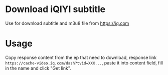 # Download iQIYI subtitle
Use for download subtitle and m3u8 file from https://iq.com

# Usage
Copy response content from the ep that need to download, response link `https://cache-video.iq.com/dash?tvid=XXX...`, paste it into content field, fill in the name and click "Get link".
